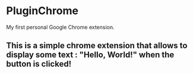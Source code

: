 # PluginChrome
My first personal Google Chrome extension.
 
## This is a simple chrome extension that allows to display some text : "Hello, World!" when the button is clicked!
